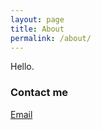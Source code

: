 ```yaml
---
layout: page
title: About
permalink: /about/
---
```


Hello.

### Contact me

[Email](mailto:richard@richardcorrero.com)
